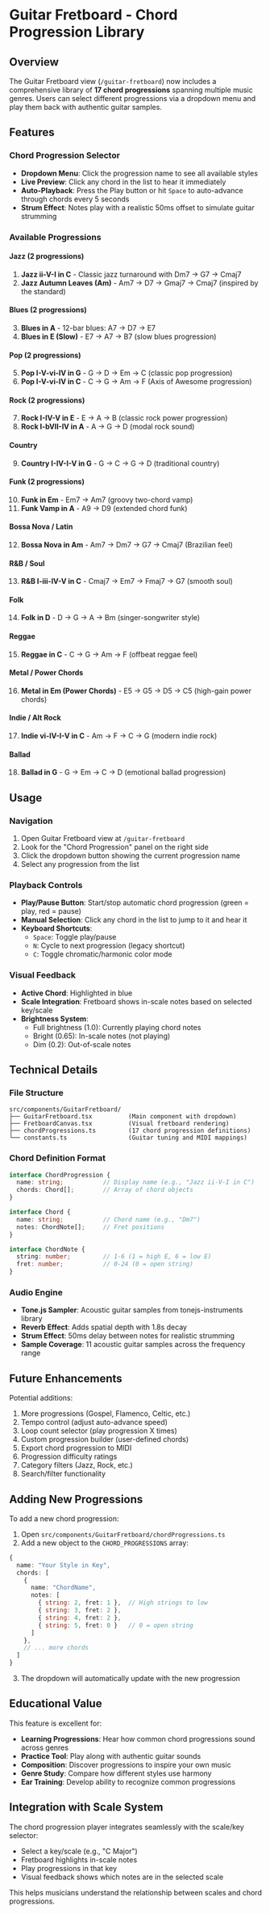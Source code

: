 # Guitar Fretboard - Chord Progression Library

## Overview

The Guitar Fretboard view (`/guitar-fretboard`) now includes a comprehensive library of **17 chord progressions** spanning multiple music genres. Users can select different progressions via a dropdown menu and play them back with authentic guitar samples.

## Features

### Chord Progression Selector
- **Dropdown Menu**: Click the progression name to see all available styles
- **Live Preview**: Click any chord in the list to hear it immediately
- **Auto-Playback**: Press the Play button or hit `Space` to auto-advance through chords every 5 seconds
- **Strum Effect**: Notes play with a realistic 50ms offset to simulate guitar strumming

### Available Progressions

#### Jazz (2 progressions)
1. **Jazz ii-V-I in C** - Classic jazz turnaround with Dm7 → G7 → Cmaj7
2. **Jazz Autumn Leaves (Am)** - Am7 → D7 → Gmaj7 → Cmaj7 (inspired by the standard)

#### Blues (2 progressions)
3. **Blues in A** - 12-bar blues: A7 → D7 → E7
4. **Blues in E (Slow)** - E7 → A7 → B7 (slow blues progression)

#### Pop (2 progressions)
5. **Pop I-V-vi-IV in G** - G → D → Em → C (classic pop progression)
6. **Pop I-V-vi-IV in C** - C → G → Am → F (Axis of Awesome progression)

#### Rock (2 progressions)
7. **Rock I-IV-V in E** - E → A → B (classic rock power progression)
8. **Rock I-bVII-IV in A** - A → G → D (modal rock sound)

#### Country
9. **Country I-IV-I-V in G** - G → C → G → D (traditional country)

#### Funk (2 progressions)
10. **Funk in Em** - Em7 → Am7 (groovy two-chord vamp)
11. **Funk Vamp in A** - A9 → D9 (extended chord funk)

#### Bossa Nova / Latin
12. **Bossa Nova in Am** - Am7 → Dm7 → G7 → Cmaj7 (Brazilian feel)

#### R&B / Soul
13. **R&B I-iii-IV-V in C** - Cmaj7 → Em7 → Fmaj7 → G7 (smooth soul)

#### Folk
14. **Folk in D** - D → G → A → Bm (singer-songwriter style)

#### Reggae
15. **Reggae in C** - C → G → Am → F (offbeat reggae feel)

#### Metal / Power Chords
16. **Metal in Em (Power Chords)** - E5 → G5 → D5 → C5 (high-gain power chords)

#### Indie / Alt Rock
17. **Indie vi-IV-I-V in C** - Am → F → C → G (modern indie rock)

#### Ballad
18. **Ballad in G** - G → Em → C → D (emotional ballad progression)

## Usage

### Navigation
1. Open Guitar Fretboard view at `/guitar-fretboard`
2. Look for the "Chord Progression" panel on the right side
3. Click the dropdown button showing the current progression name
4. Select any progression from the list

### Playback Controls
- **Play/Pause Button**: Start/stop automatic chord progression (green = play, red = pause)
- **Manual Selection**: Click any chord in the list to jump to it and hear it
- **Keyboard Shortcuts**:
  - `Space`: Toggle play/pause
  - `N`: Cycle to next progression (legacy shortcut)
  - `C`: Toggle chromatic/harmonic color mode

### Visual Feedback
- **Active Chord**: Highlighted in blue
- **Scale Integration**: Fretboard shows in-scale notes based on selected key/scale
- **Brightness System**:
  - Full brightness (1.0): Currently playing chord notes
  - Bright (0.65): In-scale notes (not playing)
  - Dim (0.2): Out-of-scale notes

## Technical Details

### File Structure
```
src/components/GuitarFretboard/
├── GuitarFretboard.tsx          (Main component with dropdown)
├── FretboardCanvas.tsx          (Visual fretboard rendering)
├── chordProgressions.ts         (17 chord progression definitions)
└── constants.ts                 (Guitar tuning and MIDI mappings)
```

### Chord Definition Format
```typescript
interface ChordProgression {
  name: string;           // Display name (e.g., "Jazz ii-V-I in C")
  chords: Chord[];        // Array of chord objects
}

interface Chord {
  name: string;           // Chord name (e.g., "Dm7")
  notes: ChordNote[];     // Fret positions
}

interface ChordNote {
  string: number;         // 1-6 (1 = high E, 6 = low E)
  fret: number;           // 0-24 (0 = open string)
}
```

### Audio Engine
- **Tone.js Sampler**: Acoustic guitar samples from tonejs-instruments library
- **Reverb Effect**: Adds spatial depth with 1.8s decay
- **Strum Effect**: 50ms delay between notes for realistic strumming
- **Sample Coverage**: 11 acoustic guitar samples across the frequency range

## Future Enhancements

Potential additions:
1. More progressions (Gospel, Flamenco, Celtic, etc.)
2. Tempo control (adjust auto-advance speed)
3. Loop count selector (play progression X times)
4. Custom progression builder (user-defined chords)
5. Export chord progression to MIDI
6. Progression difficulty ratings
7. Category filters (Jazz, Rock, etc.)
8. Search/filter functionality

## Adding New Progressions

To add a new chord progression:

1. Open `src/components/GuitarFretboard/chordProgressions.ts`
2. Add a new object to the `CHORD_PROGRESSIONS` array:

```typescript
{
  name: "Your Style in Key",
  chords: [
    {
      name: "ChordName",
      notes: [
        { string: 2, fret: 1 },  // High strings to low
        { string: 3, fret: 2 },
        { string: 4, fret: 2 },
        { string: 5, fret: 0 }   // 0 = open string
      ]
    },
    // ... more chords
  ]
}
```

3. The dropdown will automatically update with the new progression

## Educational Value

This feature is excellent for:
- **Learning Progressions**: Hear how common chord progressions sound across genres
- **Practice Tool**: Play along with authentic guitar sounds
- **Composition**: Discover progressions to inspire your own music
- **Genre Study**: Compare how different styles use harmony
- **Ear Training**: Develop ability to recognize common progressions

## Integration with Scale System

The chord progression player integrates seamlessly with the scale/key selector:
- Select a key/scale (e.g., "C Major")
- Fretboard highlights in-scale notes
- Play progressions in that key
- Visual feedback shows which notes are in the selected scale

This helps musicians understand the relationship between scales and chord progressions.
